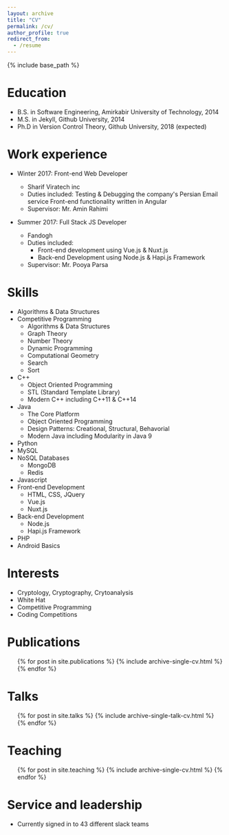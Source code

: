 ```yaml
---
layout: archive
title: "CV"
permalink: /cv/
author_profile: true
redirect_from:
  - /resume
---
```


{% include base_path %}

Education
======
* B.S. in Software Engineering, Amirkabir University of Technology, 2014
* M.S. in Jekyll, Github University, 2014
* Ph.D in Version Control Theory, Github University, 2018 (expected)

Work experience
======
* Winter 2017: Front-end Web Developer
  * Sharif Viratech inc
  * Duties included: Testing & Debugging the company's Persian Email service Front-end functionality written in Angular
  * Supervisor: Mr. Amin Rahimi

* Summer 2017: Full Stack JS Developer
  * Fandogh
  * Duties included: 
    * Front-end development using Vue.js & Nuxt.js
    * Back-end Development using Node.js & Hapi.js Framework
  * Supervisor: Mr. Pooya Parsa

Skills
======
* Algorithms & Data Structures
* Competitive Programming
  * Algorithms & Data Structures
  * Graph Theory
  * Number Theory
  * Dynamic Programming
  * Computational Geometry
  * Search
  * Sort
* C++
  * Object Oriented Programming
  * STL (Standard Template Library)
  * Modern C++ including C++11 & C++14
* Java
  * The Core Platform
  * Object Oriented Programming
  * Design Patterns: Creational, Structural, Behavorial
  * Modern Java including Modularity in Java 9
* Python
* MySQL
* NoSQL Databases
  * MongoDB
  * Redis
* Javascript
* Front-end Development
  * HTML, CSS, JQuery
  * Vue.js
  * Nuxt.js
* Back-end Development
  * Node.js
  * Hapi.js Framework
* PHP
* Android Basics

Interests
======
* Cryptology, Cryptography, Crytoanalysis
* White Hat
* Competitive Programming
* Coding Competitions

Publications
======
  <ul>{% for post in site.publications %}
    {% include archive-single-cv.html %}
  {% endfor %}</ul>
  
Talks
======
  <ul>{% for post in site.talks %}
    {% include archive-single-talk-cv.html %}
  {% endfor %}</ul>
  
Teaching
======
  <ul>{% for post in site.teaching %}
    {% include archive-single-cv.html %}
  {% endfor %}</ul>
  
Service and leadership
======
* Currently signed in to 43 different slack teams
